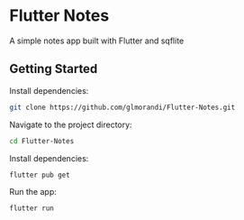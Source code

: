 
# Flutter Notes

A simple notes app built with Flutter and sqflite

## Getting Started
  
Install dependencies:
```bash
git clone https://github.com/glmorandi/Flutter-Notes.git
```
Navigate to the project directory:
```bash
cd Flutter-Notes
```
Install dependencies:
```
flutter pub get
```
Run the app:
```
flutter run
```